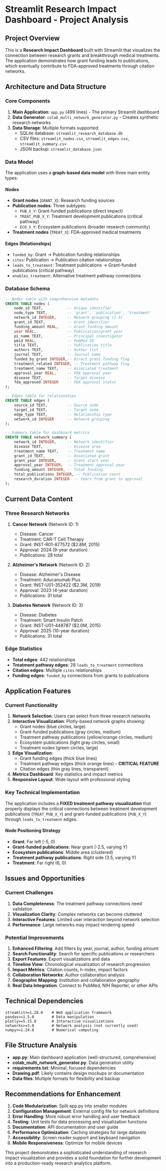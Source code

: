 # Streamlit Research Impact Dashboard - Project Analysis

## Project Overview

This is a **Research Impact Dashboard** built with Streamlit that visualizes the connection between research grants and breakthrough medical treatments. The application demonstrates how grant funding leads to publications, which eventually contribute to FDA-approved treatments through citation networks.

## Architecture and Data Structure

### Core Components

1. **Main Application**: `app.py` (499 lines) - The primary Streamlit dashboard
2. **Data Generator**: `colab_multi_network_generator.py` - Creates synthetic research networks
3. **Data Storage**: Multiple formats supported:
   - SQLite database: `streamlit_research_database.db`
   - CSV files: `streamlit_nodes.csv`, `streamlit_edges.csv`, `streamlit_summary.csv`
   - JSON backup: `streamlit_database.json`

### Data Model

The application uses a **graph-based data model** with three main entity types:

#### Nodes
- **Grant nodes** (`GRANT_X`): Research funding sources
- **Publication nodes**: Three subtypes:
  - `PUB_X_Y`: Grant-funded publications (direct impact)
  - `TREAT_PUB_X_Y`: Treatment development publications (critical pathway)
  - `ECO_X_Y`: Ecosystem publications (broader research community)
- **Treatment nodes** (`TREAT_X`): FDA-approved medical treatments

#### Edges (Relationships)
- `funded_by`: Grant → Publication funding relationships
- `cites`: Publication → Publication citation relationships
- `leads_to_treatment`: Treatment publications → Grant-funded publications (critical pathway)
- `enables_treatment`: Alternative treatment pathway connections

### Database Schema

```sql
-- Nodes table with comprehensive metadata
CREATE TABLE nodes (
    node_id TEXT,           -- Unique identifier
    node_type TEXT,         -- 'grant', 'publication', 'treatment'
    network_id INTEGER,     -- Network grouping (1-3)
    grant_id TEXT,          -- Grant identifier
    funding_amount REAL,    -- Grant funding amount
    year REAL,              -- Publication/grant year
    pi_name TEXT,           -- Principal investigator
    pmid REAL,              -- PubMed ID
    title TEXT,             -- Publication title
    authors TEXT,           -- Author list
    journal TEXT,           -- Journal name
    funded_by_grant INTEGER,-- Direct grant funding flag
    treatment_related INTEGER, -- Treatment pathway flag
    treatment_name TEXT,    -- Associated treatment
    approval_year REAL,     -- FDA approval year
    disease TEXT,           -- Target disease
    fda_approved INTEGER    -- FDA approval status
);

-- Edges table for relationships
CREATE TABLE edges (
    source_id TEXT,         -- Source node
    target_id TEXT,         -- Target node
    edge_type TEXT,         -- Relationship type
    network_id INTEGER      -- Network grouping
);

-- Summary table for dashboard metrics
CREATE TABLE network_summary (
    network_id INTEGER,     -- Network identifier
    disease TEXT,           -- Disease area
    treatment_name TEXT,    -- Treatment name
    grant_id TEXT,          -- Associated grant
    grant_year INTEGER,     -- Grant start year
    approval_year INTEGER,  -- Treatment approval year
    funding_amount INTEGER, -- Total funding
    total_publications INTEGER, -- Publication count
    research_duration INTEGER  -- Years from grant to approval
);
```

## Current Data Content

### Three Research Networks

1. **Cancer Network** (Network ID: 1)
   - Disease: Cancer
   - Treatment: CAR-T Cell Therapy
   - Grant: INST-R01-877572 ($2.8M, 2015)
   - Approval: 2024 (9-year duration)
   - Publications: 28 total

2. **Alzheimer's Network** (Network ID: 2)
   - Disease: Alzheimer's Disease
   - Treatment: Aducanumab Plus
   - Grant: INST-U01-352422 ($2.3M, 2019)
   - Approval: 2023 (4-year duration)
   - Publications: 31 total

3. **Diabetes Network** (Network ID: 3)
   - Disease: Diabetes
   - Treatment: Smart Insulin Patch
   - Grant: INST-U01-448787 ($2.0M, 2015)
   - Approval: 2025 (10-year duration)
   - Publications: 31 total

### Edge Statistics
- **Total edges**: 442 relationships
- **Treatment pathway edges**: 28 `leads_to_treatment` connections
- **Citation edges**: Multiple `cites` relationships
- **Funding edges**: `funded_by` connections from grants to publications

## Application Features

### Current Functionality

1. **Network Selection**: Users can select from three research networks
2. **Interactive Visualization**: Plotly-based network graphs showing:
   - Grant nodes (blue circles, large)
   - Grant-funded publications (gray circles, medium)
   - Treatment pathway publications (yellow/orange circles, medium)
   - Ecosystem publications (light gray circles, small)
   - Treatment nodes (green circles, large)
3. **Edge Visualization**:
   - Grant funding edges (thick blue lines)
   - Treatment pathway edges (thick orange lines) - **CRITICAL FEATURE**
   - Citation edges (thin gray lines, transparent)
4. **Metrics Dashboard**: Key statistics and impact metrics
5. **Responsive Layout**: Wide layout with professional styling

### Key Technical Implementation

The application includes a **FIXED treatment pathway visualization** that properly displays the critical connections between treatment development publications (`TREAT_PUB_X_Y`) and grant-funded publications (`PUB_X_Y`) through `leads_to_treatment` edges.

#### Node Positioning Strategy
- **Grant**: Far left (-5, 0)
- **Grant-funded publications**: Near grant (-2.5, varying Y)
- **Ecosystem publications**: Middle area (clustered)
- **Treatment pathway publications**: Right side (3.5, varying Y)
- **Treatment**: Far right (6, 0)

## Issues and Opportunities

### Current Challenges

1. **Data Completeness**: The treatment pathway connections need validation
2. **Visualization Clarity**: Complex networks can become cluttered
3. **Interactive Features**: Limited user interaction beyond network selection
4. **Performance**: Large networks may impact rendering speed

### Potential Improvements

1. **Enhanced Filtering**: Add filters by year, journal, author, funding amount
2. **Search Functionality**: Search for specific publications or researchers
3. **Export Features**: Export visualizations and data
4. **Timeline View**: Chronological visualization of research progression
5. **Impact Metrics**: Citation counts, h-index, impact factors
6. **Collaboration Networks**: Author collaboration analysis
7. **Geographic Mapping**: Institution and collaboration geography
8. **Real Data Integration**: Connect to PubMed, NIH Reporter, or other APIs

## Technical Dependencies

```
streamlit>=1.28.0    # Web application framework
pandas>=1.5.0        # Data manipulation
plotly>=5.15.0       # Interactive visualizations
networkx>=3.0        # Network analysis (not currently used)
numpy>=1.24.0        # Numerical computing
```

## File Structure Analysis

- **app.py**: Main dashboard application (well-structured, comprehensive)
- **colab_multi_network_generator.py**: Data generation utility
- **requirements.txt**: Minimal, focused dependencies
- **Drawing.pdf**: Likely contains design mockups or documentation
- **Data files**: Multiple formats for flexibility and backup

## Recommendations for Enhancement

1. **Code Modularization**: Split app.py into smaller modules
2. **Configuration Management**: External config file for network definitions
3. **Error Handling**: More robust error handling and user feedback
4. **Testing**: Unit tests for data processing and visualization functions
5. **Documentation**: API documentation and user guide
6. **Performance Optimization**: Caching strategies for large datasets
7. **Accessibility**: Screen reader support and keyboard navigation
8. **Mobile Responsiveness**: Optimize for mobile devices

This project demonstrates a sophisticated understanding of research impact visualization and provides a solid foundation for further development into a production-ready research analytics platform.
